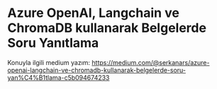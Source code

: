 # Azure OpenAI, Langchain ve ChromaDB kullanarak Belgelerde Soru Yanıtlama

Konuyla ilgili medium yazım: https://medium.com/@serkanars/azure-openai-langchain-ve-chromadb-kullanarak-belgelerde-soru-yan%C4%B1tlama-c5b094674233
